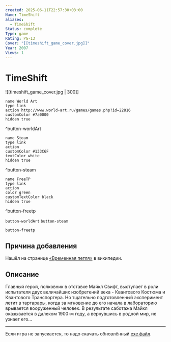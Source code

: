 ```yaml
---
created: 2025-06-11T22:57:30+03:00
Name: TimeShift
aliases:
  - TimeShift
Status: complete
Type: game
Rating: PG-13
Cover: "[[timeshift_game_cover.jpg]]"
Year: 2007
Views: 1
---
```


# TimeShift

![[timeshift_game_cover.jpg | 300]]


```button
name World Art
type link
action http://www.world-art.ru/games/games.php?id=22816
customColor #7a0000
hidden true
```
^button-worldArt

```button
name Steam
type link
action 
customColor #133C6F
textColor white
hidden true
```
^button-steam

```button
name FreeTP
type link
action 
color green
customTextColor black
hidden true
```
^button-freetp



`button-worldArt` `button-steam`

`button-freetp`

## Причина добавления

Нашёл на странице [«Временная петля»](https://ru.wikipedia.org/wiki/%D0%92%D1%80%D0%B5%D0%BC%D0%B5%D0%BD%D0%BD%D0%B0%D1%8F_%D0%BF%D0%B5%D1%82%D0%BB%D1%8F) в википедии.


## Описание

Главный герой, полковник в отставке Майкл Свифт, выступает в роли испытателя двух величайших изобретений века - Квантового Костюма и Квантового Транспортера. Но тщательно подготовленный эксперимент летит в тартарары, когда за мгновение до его начала в лабораторию врывается вооруженный человек. В результате саботажа Майкл оказывается в далеком 1900-м году, а вернувшись в родной мир, не узнает егo...


---

Если игра не запускается, то надо скачать обновлённый [exe файл](https://community.pcgamingwiki.com/files/file/1722-timeshift-fix-for-startup-crash-with-8-thread-cpu/).
